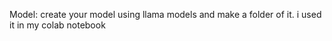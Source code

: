 Model:  create your model using llama models and make a folder of it. i used it in my colab notebook

